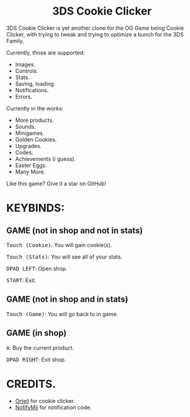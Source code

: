 <h1 align="center">
  <b>3DS Cookie Clicker</b>
</h1>

3DS Cookie Clicker is yet another clone for the OG Game being Cookie Clicker, with trying to tweak and trying to optimize a bunch for the 3DS Family.

Currently, those are supported:
- Images.
- Controls.
- Stats.
- Saving, loading.
- Notifications.
- Errors.

Currently in the works:
- More products.
- Sounds.
- Minigames.
- Golden Cookies.
- Upgrades.
- Codes.
- Achievements (i guess).
- Easter Eggs.
- Many More.

Like this game? Give it a star on GitHub!

# KEYBINDS:
## GAME (not in shop and not in stats)
<kbd>Touch (Cookie)</kbd>: You will gain cookie(s).

<kbd>Touch (Stats)</kbd>: You will see all of your stats.

<kbd>DPAD LEFT</kbd>: Open shop.

<kbd>START</kbd>: Exit.

## GAME (not in shop and in stats)
<kbd>Touch (Game)</kbd>: You will go back to in game.

## GAME (in shop)
<kbd>A</kbd>: Buy the current product.

<kbd>DPAD RIGHT</kbd>: Exit shop.

# CREDITS.

- [Orteil](https://orteil.dashnet.org/) for cookie clicker.
- [NotifyMii](https://github.com/Ryuzaki-MrL/NotifyMii) for notification code.
